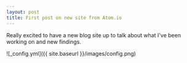 ```yaml
---
layout: post
title: First post on new site from Atom.io
---
```


Really excited to have a new blog site up to talk about what I've been working on and new findings.

![_config.yml]({{ site.baseurl }}/images/config.png)
